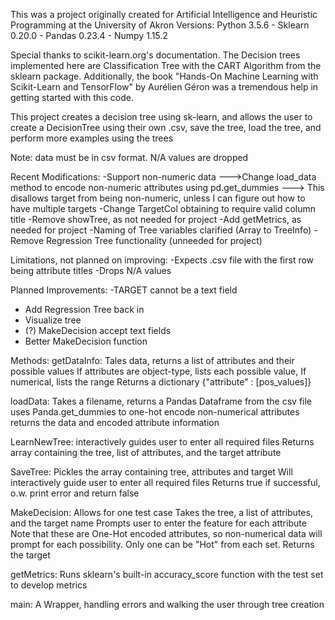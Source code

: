 This was a project originally created for Artificial Intelligence and Heuristic Programming at the University of Akron
Versions: Python 3.5.6 - Sklearn 0.20.0 - Pandas 0.23.4 - Numpy 1.15.2

Special thanks to scikit-learn.org's documentation. The Decision trees implemented here are Classification Tree with the CART Algorithm from the sklearn package.
Additionally, the book "Hands-On Machine Learning with Scikit-Learn and TensorFlow" by Aurélien Géron was a tremendous help in getting started with this code.

This project creates a decision tree using sk-learn, and allows the user to create a DecisionTree using their own .csv, save the tree, load the tree, and perform more examples using the trees

Note: data must be in csv format. N/A values are dropped

Recent Modifications:
-Support non-numeric data
  --->Change load_data method to encode non-numeric attributes using pd.get_dummies
  ---> This disallows target from being non-numeric, unless I can figure out how to have multiple targets
-Change TargetCol obtaining to require valid column title
-Remove showTree, as not needed for project
-Add getMetrics, as needed for project
-Naming of Tree variables clarified (Array to TreeInfo)
-Remove Regression Tree functionality (unneeded for project)

Limitations, not planned on improving:
-Expects .csv file with the first row being attribute titles
-Drops N/A values

Planned Improvements:
-TARGET cannot be a text field
- Add Regression Tree back in
- Visualize tree
- (?) MakeDecision accept text fields
- Better MakeDecision function


Methods:
getDataInfo: Tales data, returns a list of attributes and their possible values
            If attributes are object-type, lists each possible value,
            If numerical, lists the range
            Returns a dictionary {"attribute" : [pos_values]}
            
loadData: Takes a filename, returns a Pandas Dataframe from the csv file
            uses Panda.get_dummies to one-hot encode non-numerical attributes
            returns the data and encoded attribute information

LearnNewTree: interactively guides user to enter all required files
            Returns array containing the tree, list of attributes, and the target attribute

SaveTree: Pickles the array containing tree, attributes and target
           Will interactively guide user to enter all required files
           Returns true if successful, o.w. print error and return false

MakeDecision: Allows for one test case
           Takes the tree, a list of attributes, and the target name
           Prompts user to enter the feature for each attribute
           Note that these are One-Hot encoded attributes, 
           so non-numerical data will prompt for each possibility. 
           Only one can be "Hot" from each set.
           Returns the target

getMetrics: Runs sklearn's built-in accuracy_score function with the test set
            to develop metrics


main: A Wrapper, handling errors and walking the user through tree creation

